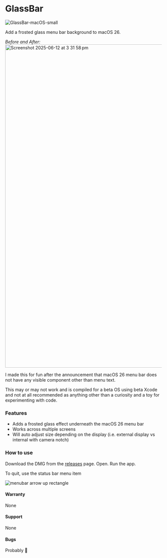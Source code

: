 # GlassBar

![GlassBar-macOS-small](https://github.com/user-attachments/assets/1725f69a-aa68-4953-8f89-dcd02842eba8)


Add a frosted glass menu bar background to macOS 26.

_Before and After:_
<img width="1038" alt="Screenshot 2025-06-12 at 3 31 58 pm" src="https://github.com/user-attachments/assets/5ca5793f-1d16-4a3c-a491-5d0a03d83a52" />


I made this for fun after the announcement that macOS 26 menu bar does not have any visible component other than menu text.

This may or may not work and is compiled for a beta OS using beta Xcode and not at all recommended as anything other than a curiosity and a toy for experimenting with code.

### Features
 
 - Adds a frosted glass effect underneath the macOS 26 menu bar
 - Works across multiple screens
 - Will auto adjust size depending on the display (i.e. external display vs internal with camera notch) 

### How to use

Download the DMG from the [releases](https://github.com/bartreardon/GlassBar/releases) page. Open. Run the app. 

To quit, use the status bar menu item 

![menubar arrow up rectangle](https://github.com/user-attachments/assets/a9d6d183-d6ef-4e45-9c87-15f1d669ab3f)


#### Warranty

None

#### Support

None

#### Bugs

Probably 🙂 



